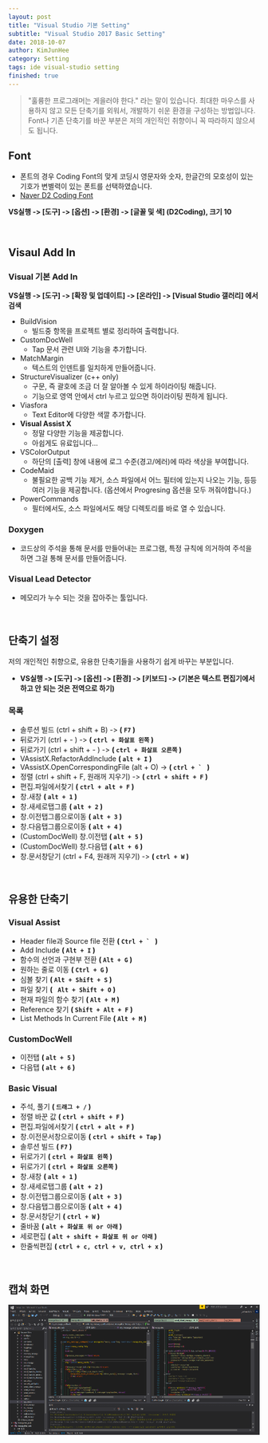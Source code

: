 ```yaml
---
layout: post
title: "Visual Studio 기본 Setting"
subtitle: "Visual Studio 2017 Basic Setting"
date: 2018-10-07
author: KimJunHee
category: Setting
tags: ide visual-studio setting
finished: true
---
```


> "훌륭한 프로그래머는 게을러야 한다." 라는 말이 있습니다. 최대한 마우스를 사용하지 않고 모든 단축기를 외워서, 개발하기 쉬운 환경을 구성하는 방법입니다. <br/>
Font나 기존 단축기를 바꾼 부분은 저의 개인적인 취향이니 꼭 따라하지 않으셔도 됩니다.

## Font

* 폰트의 경우 Coding Font의 맞게 코딩시 영문자와 숫자, 한글간의 모호성이 있는 기호가 변별력이 있는 폰트를 선택하였습니다.
* [Naver D2 Coding Font](https://github.com/naver/d2codingfont)

__VS실행 -> [도구] -> [옵션] -> [환경] -> [글꼴 및 색] (D2Coding), 크기 10__

<br/>

## Visaul Add In

### Visual 기본 Add In

__VS실행 -> [도구] -> [확장 및 업데이트] -> [온라인] -> [Visual Studio 갤러리] 에서 검색__

  * BuildVision
    * 빌드중 항목을 프로젝트 별로 정리하여 출력합니다.
  * CustomDocWell
    * Tap 문서 관련 UI와 기능을 추가합니다.
  * MatchMargin
    * 텍스트의 인덴트를 일치하게 만들어줍니다.
  * StructureVisualizer (c++ only)
    * 구문, 즉 괄호에 조금 더 잘 알아볼 수 있게 하이라이팅 해줍니다.
    * 기능으로 영역 안에서 ctrl 누르고 있으면 하이라이팅 찐하게 됩니다.
  * Viasfora
    * Text Editor에 다양한 색깔 추가합니다.
  * __Visual Assist X__
    * 정말 다양한 기능을 제공합니다.
    * 아쉽게도 유료입니다...
  * VSColorOutput
    * 하단의 [출력] 창에 내용에 로그 수준(경고/에러)에 따라 색상을 부여합니다.
  * CodeMaid
    * 불필요한 공백 기능 제거, 소스 파일에서 어느 필터에 있는지 나오는 기능, 등등 여러 기능을 제공합니다.  (옵션에서 Progresing 옵션을 모두 꺼줘야합니다.)
  * PowerCommands
    * 필터에서도, 소스 파일에서도 해당 디렉토리를 바로 열 수 있습니다.

### Doxygen

  * 코드상의 주석을 통해 문서를 만들어내는 프로그램, 특정 규칙에 의거하여 주석을 하면 그걸 통해 문서를 만들어줍니다.

### Visual Lead Detector

  * 메모리가 누수 되는 것을 잡아주는 툴입니다.


<br/>

## 단축기 설정

저의 개인적인 취향으로, 유용한 단축기들을 사용하기 쉽게 바꾸는 부분입니다.

  * __VS실행 -> [도구] -> [옵션] -> [환경] -> [키보드] -> (기본은 텍스트 편집기에서 하고 안 되는 것은 전역으로 하기)__

### 목록
 * 솔루션 빌드 (ctrl + shift + B) -> __( ```F7``` )__
 * 뒤로가기 (ctrl + - ) -> __( ```ctrl + 화살표 왼쪽``` )__
 * 뒤로가기 (ctrl + shift + - ) -> __( ```ctrl + 화살표 오른쪽``` )__
 * VAssistX.RefactorAddInclude __( ```alt + I``` )__
 * VAssistX.OpenCorrespondingFile (alt + O) ->  __( ```ctrl + ` ``` )__
 * 정렬 (ctrl + shift + F, 원래꺼 지우기) ->  __( ```ctrl + shift + F``` )__
 * 편집.파일에서찾기 __( ```ctrl + alt + F``` )__
 * 창.새창 __( ```alt + 1``` )__
 * 창.새세로탭그룹 __( ```alt + 2``` )__
 * 창.이전탭그룹으로이동 __( ```alt + 3``` )__
 * 창.다음탭그룹으로이동 __( ```alt + 4``` )__
 * (CustomDocWell) 창.이전탭 __( ```alt + 5``` )__
 * (CustomDocWell) 창.다음탭 __( ```alt + 6``` )__
 * 창.문서창닫기 (ctrl + F4, 원래꺼 지우기) ->  __( ```ctrl + W``` )__

<br/>

## 유용한 단축기

### Visual Assist

  * Header file과 Source file 전환 __( ```Ctrl + ` ``` )__
  * Add Include __( ```Alt + I``` )__
  * 함수의 선언과 구현부 전환 __( ```Alt + G``` )__
  * 원하는 줄로 이동  __( ```Ctrl + G``` )__
  * 심볼 찾기 __( ```Alt + Shift + S``` )__
  * 파일 찾기 __( ``` Alt + Shift + O``` )__
  * 현재 파일의 함수 찾기 __( ```Alt + M``` )__
  * Reference 찾기 __( ```Shift + Alt + F``` )__
  * List Methods In Current File __( ```Alt + M``` )__

### CustomDocWell

 * 이전탭 __( ```alt + 5``` )__
 * 다음탭 __( ```alt + 6``` )__

### Basic Visual

  * 주석, 풀기  __( ```드래그 + /``` )__
  * 정렬 바꾼 값 __( ```ctrl + shift + F``` )__
  * 편집.파일에서찾기 __( ```ctrl + alt + F``` )__
  * 창.이전문서창으로이동 __( ```ctrl + shift + Tap``` )__
  * 솔루션 빌드 __( ```F7``` )__
  * 뒤로가기 __( ```ctrl + 화살표 왼쪽``` )__
  * 뒤로가기 __( ```ctrl + 화살표 오른쪽``` )__
  * 창.새창 __( ```alt + 1``` )__
  * 창.새세로탭그룹 __( ```alt + 2``` )__
  * 창.이전탭그룹으로이동 __( ```alt + 3``` )__
  * 창.다음탭그룹으로이동 __( ```alt + 4``` )__
  * 창.문서창닫기  __( ```ctrl + W``` )__
  * 줄바꿈 __( ```alt + 화살표 위 or 아래``` )__
  * 세로편집 __( ```alt + shift + 화살표 위 or 아래``` )__
  * 한줄씩편집 __( ```ctrl + c, ctrl + v, ctrl + x``` )__

<br/>

## 캡쳐 화면

![visual setting](/img/ide/1/1.png)
